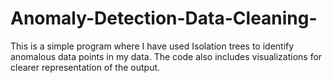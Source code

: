 # Anomaly-Detection-Data-Cleaning-
This is a simple program where I have used Isolation trees to identify anomalous data points in my data. The code also includes visualizations for clearer representation of the output.
